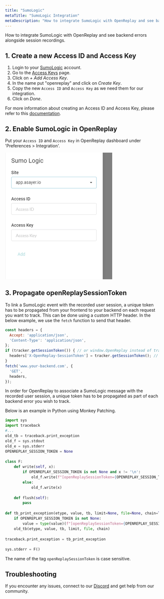 ```yaml
---
title: "SumoLogic"
metaTitle: "SumoLogic Integration"
metaDescription: "How to integrate SumoLogic with OpenReplay and see backend errors alongside session replays."
---
```


How to integrate SumoLogic with OpenReplay and see backend errors alongside session recordings.

## 1. Create a new Access ID and Access Key

1. Login to your [SumoLogic](https://service.eu.sumologic.com/ui/#/login) account.
2. Go to the [Access Keys](https://service.eu.sumologic.com/ui/#/security/access-keys) page.
3. Click on *+ Add Access Key*.
4. In the name put "openreplay" and click on *Create Key*.
5. Copy the new `Access ID` and `Access Key` as we need them for our integration.
6. Click on *Done*.

For more information about creating an Access ID and Access Key, please refer to this [documentation](https://help.sumologic.com/Manage/Security/Access-Keys).

## 2. Enable SumoLogic in OpenReplay

Put your `Access ID` and `Access Key` in OpenReplay dashboard under 'Preferences > Integration'.

![SumoLogic Integration in OpenReplay](../static/sumo-1.png#center)

## 3. Propagate openReplaySessionToken

To link a SumoLogic event with the recorded user session, a unique token has to be propagated from your frontend to your backend on each request you want to track. This can be done using a custom HTTP header. In the below example, we use the `fetch` function to send that header.

```javascript
const headers = {
  Accept: 'application/json',
  'Content-Type': 'application/json',
};
if (tracker.getSessionToken()) { // or window.OpenReplay instead of tracker if you're using the snippet
  headers['X-OpenReplay-SessionToken'] = tracker.getSessionToken(); // Inject openReplaySessionToken
}
fetch('www.your-backend.com', {
  'GET',
  headers,
});
```

In order for OpenReplay to associate a SumoLogic message with the recorded user session, a unique token has to be propagated as part of each backend error you wish to track.

Below is an example in Python using Monkey Patching.

```Python
import sys
import traceback
#...
old_tb = traceback.print_exception
old_f = sys.stdout
old_e = sys.stderr
OPENREPLAY_SESSION_TOKEN = None

class F:
    def write(self, x):
        if OPENREPLAY_SESSION_TOKEN is not None and x != '\n':
            old_f.write(f"[openReplaySessionToken={OPENREPLAY_SESSION_TOKEN}] {x}")
        else:
            old_f.write(x)

    def flush(self):
        pass

def tb_print_exception(etype, value, tb, limit=None, file=None, chain=True):
    if OPENREPLAY_SESSION_TOKEN is not None:
        value = type(value)(f"[openReplaySessionToken={OPENREPLAY_SESSION_TOKEN}] " + str(value))
    old_tb(etype, value, tb, limit, file, chain)

traceback.print_exception = tb_print_exception

sys.stderr = F()
```

The name of the tag `openReplaySessionToken` is case sensitive.

## Troubleshooting

If you encounter any issues, connect to our [Discord](https://discord.openreplay.com) and get help from our community.
